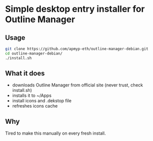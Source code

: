 # Simple desktop entry installer for Outline Manager

## Usage

```bash
git clone https://github.com/apmyp-eth/outline-manager-debian.git
cd outline-manager-debian/
./install.sh 
```

## What it does

* downloads Outline Manager from official site (never trust, check install.sh)
* installs it to ~/Apps
* install icons and .dekstop file
* refreshes icons cache

## Why

Tired to make this manually on every fresh install.
